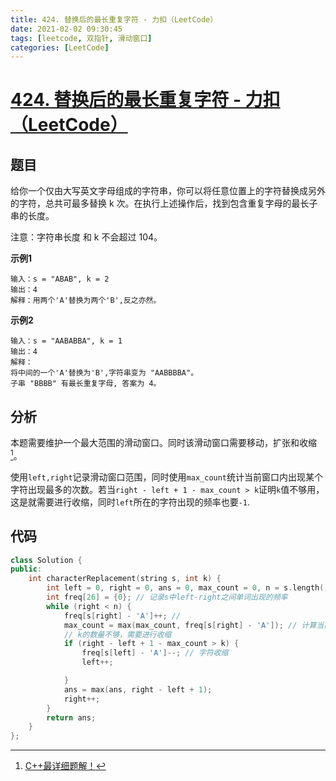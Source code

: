 ```yaml
---
title: 424. 替换后的最长重复字符 - 力扣（LeetCode）
date: 2021-02-02 09:30:45
tags: [leetcode, 双指针, 滑动窗口]
categories: [LeetCode]
---
```


# [424. 替换后的最长重复字符 - 力扣（LeetCode）](https://leetcode-cn.com/problems/longest-repeating-character-replacement)

## 题目

给你一个仅由大写英文字母组成的字符串，你可以将任意位置上的字符替换成另外的字符，总共可最多替换 k 次。在执行上述操作后，找到包含重复字母的最长子串的长度。

注意：字符串长度 和 k 不会超过 104。

**示例1**

```
输入：s = "ABAB", k = 2
输出：4
解释：用两个'A'替换为两个'B',反之亦然。
```

**示例2**

```
输入：s = "AABABBA", k = 1
输出：4
解释：
将中间的一个'A'替换为'B',字符串变为 "AABBBBA"。
子串 "BBBB" 有最长重复字母, 答案为 4。
```

## 分析

本题需要维护一个最大范围的滑动窗口。同时该滑动窗口需要移动，扩张和收缩[^1]。

使用`left,right`记录滑动窗口范围，同时使用`max_count`统计当前窗口内出现某个字符出现最多的次数。若当`right - left + 1 - max_count > k`证明`k`值不够用，这是就需要进行收缩，同时`left`所在的字符出现的频率也要`-1`.


## 代码

```C++
class Solution {
public:
    int characterReplacement(string s, int k) {
        int left = 0, right = 0, ans = 0, max_count = 0, n = s.length();
        int freq[26] = {0}; // 记录s中left-right之间单词出现的频率
        while (right < n) {
            freq[s[right] - 'A']++; //
            max_count = max(max_count, freq[s[right] - 'A']); // 计算当前的l-r范围内出现次数的的字符数量
            // k的数量不够，需要进行收缩
            if (right - left + 1 - max_count > k) {
                freq[s[left] - 'A']--; // 字符收缩
                left++;

            }
            ans = max(ans, right - left + 1);
            right++;
        }
        return ans;
    }
};
```

[^1]: [C++最详细题解！](https://leetcode-cn.com/problems/longest-repeating-character-replacement/solution/czui-xiang-xi-ti-jie-by-heroding-olgt/)
